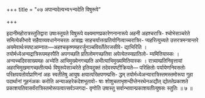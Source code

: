 +++
title = "०७ अपान्यदेत्यभ्य१न्यदेति विषुरूपे"

+++

इदानीमहोरात्रस्तुतिद्वारा उषाःस्तूयते विषुरूपे वक्ष्यमाणप्रकारेणनानारूपे अहनी अहश्चरात्रि- श्चोभेसञ्चरेते समित्येकीभावे सहैवाव्यवधानेनचरतः अत्राह्नः साहचर्यात्तत्प्रतियोगित्वाच्चरात्रिर- प्यहरित्युच्यते उत्तरत्रमन्त्रान्तरे अयमेवार्थःस्पष्टआम्नातः—अहश्चकृष्णमहरर्जुनञ्चविवर्तेतेरजसीवे- द्याभिरिति । तयोर्मध्येअन्यद्रात्रिरूपमहरपैति अपगच्छति प्रतिलोमगच्छतिवा अपेत्येतस्यप्रातिलो- म्यमितियास्कः । अन्यच्चदिवसाख्यमहः अभ्येति आभिमुख्येनगच्छति अभीत्याभिमुख्यमितियास्कः । रात्र्याम्प्रतिनिवृत्तायां अहरभिमुखमागच्छतीत्यर्थः विषुरूपेसञ्चरेते इतियदुक्तं तदेवस्पष्टीक्रियते— परिक्षितोः पर्यायेणनिवसतोः परिक्षपयतोर्वाप्राणिनां अहः स्वतीतेषु आयुषः क्षयात्परिक्षपणम्प्रसि- द्धम् तयोर्मध्येअन्यारात्रिस्तमस्तमोरूपा गुहा पदार्थानां गूहनंअकः करोति अन्याअहरेकदेशभूतावो- षाः शोशुचताभृशन्दीप्तेनरथेनअद्यौत् द्योततेप्रकाशते प्रकाशयतिवासर्वंरात्रिस्तमोरूपत्वात्सर्वञ्जगदा- वृणोति उषास्तु सर्वान्भावान्प्रकाशयतीत्युषसः स्तुतिः ॥ ७ ॥